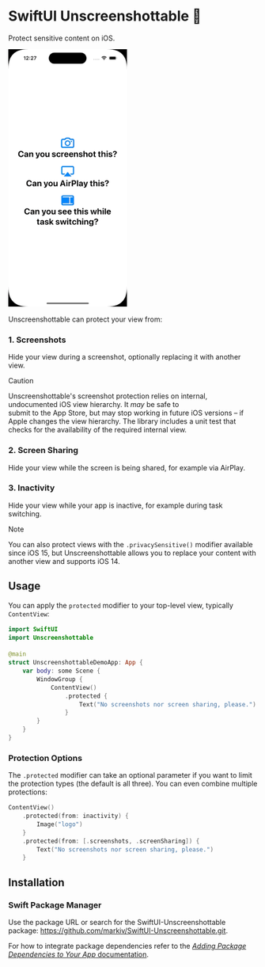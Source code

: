 # SwiftUI Unscreenshottable 📵
Protect sensitive content on iOS.

![](demo.gif)

Unscreenshottable can protect your view from:

### 1. Screenshots
Hide your view during a screenshot, optionally replacing it with another view.
> [!CAUTION]
> Unscreenshottable's screenshot protection relies on internal, undocumented iOS view hierarchy. It *may* be safe to\
> submit to the App Store, but may stop working in future iOS versions – if Apple changes the view hierarchy.
> The library includes a unit test that checks for the availability of the required internal view.

### 2. Screen Sharing
Hide your view while the screen is being shared, for example via AirPlay.

### 3. Inactivity
Hide your view while your app is inactive, for example during task switching.
> [!NOTE]
> You can also protect views with the `.privacySensitive()` modifier available since iOS 15, but Unscreenshottable
> allows you to replace your content with another view and supports iOS 14.

## Usage

You can apply the `protected` modifier to your top-level view, typically `ContentView`:
 
```swift
import SwiftUI
import Unscreenshottable

@main
struct UnscreenshottableDemoApp: App {
    var body: some Scene {
        WindowGroup {
            ContentView()
                .protected {
                    Text("No screenshots nor screen sharing, please.")
                }
        }
    }
}
```

### Protection Options

The `.protected` modifier can take an optional parameter if you want to limit the protection types (the default is all three). You can even combine multiple protections:

```swift
ContentView()
    .protected(from: inactivity) {
        Image("logo")
    }
    .protected(from: [.screenshots, .screenSharing]) {
        Text("No screenshots nor screen sharing, please.")
    }
```

## Installation
### Swift Package Manager

Use the package URL or search for the SwiftUI-Unscreenshottable package: https://github.com/markiv/SwiftUI-Unscreenshottable.git.

For how to integrate package dependencies refer to the [*Adding Package Dependencies to Your App* documentation](https://developer.apple.com/documentation/xcode/adding_package_dependencies_to_your_app).

